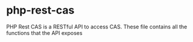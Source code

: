 php-rest-cas
============

PHP Rest CAS is a RESTful API to access CAS. These file contains all the functions that the API exposes
